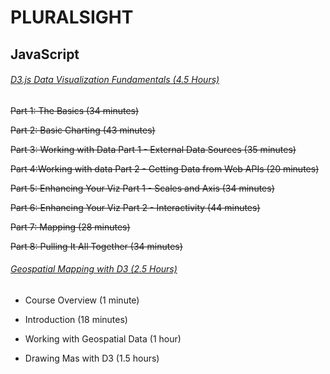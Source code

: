 # **PLURALSIGHT**

## **JavaScript**

###### [D3.js Data Visualization Fundamentals (4.5 Hours)](https://app.pluralsight.com/library/courses/d3js-data-visualization-fundamentals/table-of-contents)

~~Part 1: The Basics (34 minutes)~~

~~Part 2: Basic Charting (43 minutes)~~

~~Part 3: Working with Data Part 1 - External Data Sources (35 minutes)~~

~~Part 4:Working with data Part 2 - Getting Data from Web APIs (20 minutes)~~

~~Part 5: Enhancing Your Viz Part 1 - Scales and Axis (34 minutes)~~

~~Part 6: Enhancing Your Viz Part 2 - Interactivity (44 minutes)~~

~~Part 7: Mapping (28 minutes)~~

~~Part 8: Pulling It All Together (34 minutes)~~

###### [Geospatial Mapping with D3 (2.5 Hours)](https://app.pluralsight.com/library/courses/geospatial-mapping-d3/table-of-contents)

- Course Overview (1 minute)

- Introduction (18 minutes)

- Working with Geospatial Data (1 hour)

- Drawing Mas with D3 (1.5 hours)